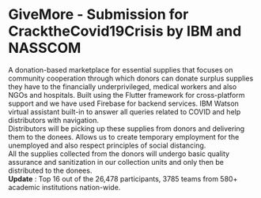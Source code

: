 # GiveMore - Submission for CracktheCovid19Crisis by IBM and NASSCOM

A donation-based marketplace for essential supplies that focuses on community cooperation through which donors can donate surplus supplies they have to the financially underprivileged, medical workers and also NGOs and hospitals. Built using the Flutter framework for cross-platform support and we have used Firebase for backend services. IBM Watson virtual assistant built-in to answer all queries related to COVID and help distributors with navigation.  
Distributors will be picking up these supplies from donors and delivering them to the donees. Allows us to create temporary employment for the unemployed and also respect principles of social distancing.  
All the supplies collected from the donors will undergo basic quality assurance and sanitization in our collection units and only then be distributed to the donees.  
**Update** : Top 16 out of the 26,478 participants, 3785 teams from 580+ academic institutions nation-wide.
